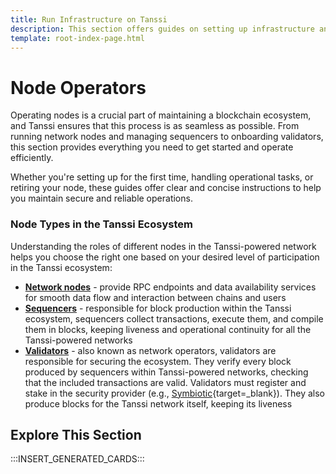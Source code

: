 ```yaml
---
title: Run Infrastructure on Tanssi
description: This section offers guides on setting up infrastructure and nodes for RPC services, block production, and validation within the Tanssi ecosystem.
template: root-index-page.html
---
```


# Node Operators

Operating nodes is a crucial part of maintaining a blockchain ecosystem, and Tanssi ensures that this process is as seamless as possible. From running network nodes and managing sequencers to onboarding validators, this section provides everything you need to get started and operate efficiently.

Whether you're setting up for the first time, handling operational tasks, or retiring your node, these guides offer clear and concise instructions to help you maintain secure and reliable operations.

### Node Types in the Tanssi Ecosystem

Understanding the roles of different nodes in the Tanssi-powered network helps you choose the right one based on your desired level of participation in the Tanssi ecosystem:

- [**Network nodes**](/node-operators/network-node/) - provide RPC endpoints and data availability services for smooth data flow and interaction between chains and users
- [**Sequencers**](/node-operators/sequencers/) - responsible for block production within the Tanssi ecosystem, sequencers collect transactions, execute them, and compile them in blocks, keeping liveness and operational continuity for all the Tanssi-powered networks
- [**Validators**](/node-operators/validators/) - also known as network operators, validators are responsible for securing the ecosystem. They verify every block produced by sequencers within Tanssi-powered networks, checking that the included transactions are valid. Validators must register and stake in the security provider (e.g., [Symbiotic](/learn/tanssi/external-security-providers/symbiotic/){target=\_blank}). They also produce blocks for the Tanssi network itself, keeping its liveness

## Explore This Section

:::INSERT_GENERATED_CARDS::: 